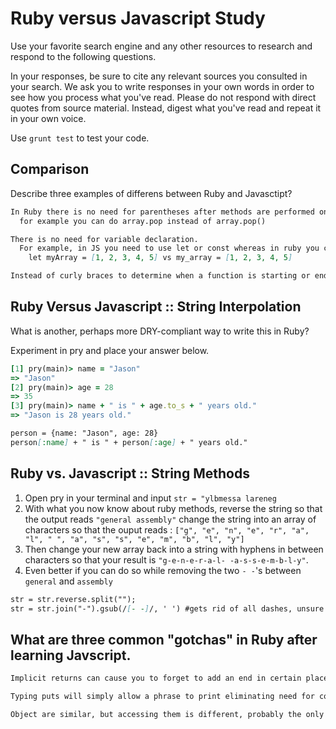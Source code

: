 # Ruby versus Javascript Study

Use your favorite search engine and any other resources to research and
respond to the following questions.

In your responses, be sure to cite any relevant sources you consulted in your
search. We ask you to write responses in your own words in order to see how you
process what you've read. Please do not respond with direct quotes from source
material. Instead, digest what you've read and repeat it in your own voice.

Use `grunt test` to test your code.


## Comparison


Describe three examples of differens between Ruby and Javasctipt?

```md
In Ruby there is no need for parentheses after methods are performed on various data types.
  for example you can do array.pop instead of array.pop()

There is no need for variable declaration.
  For example, in JS you need to use let or const whereas in ruby you can simply declare a variable. See below:
    let myArray = [1, 2, 3, 4, 5] vs my_array = [1, 2, 3, 4, 5]

Instead of curly braces to determine when a function is starting or ending, Ruby makes use of do, end, and implicit returns.
```

## Ruby Versus Javascript :: String Interpolation

What is another, perhaps more DRY-compliant way to write this in Ruby?

Experiment in pry and place your answer below.

```ruby
[1] pry(main)> name = "Jason"
=> "Jason"
[2] pry(main)> age = 28
=> 35
[3] pry(main)> name + " is " + age.to_s + " years old."
=> "Jason is 28 years old."
```

```md
person = {name: "Jason", age: 28}
person[:name] + " is " + person[:age] + " years old."

```

## Ruby vs. Javascript :: String Methods

1. Open pry in your terminal and input `str = "ylbmessa lareneg`
2. With what you now know about ruby methods, reverse the string so that the output reads `"general assembly"` change the string into an array of characters so that the ouput reads : `["g", "e", "n", "e", "r", "a", "l", " ", "a", "s", "s", "e", "m", "b", "l", "y"]`
3. Then change your new array back into a string with hyphens in between characters so that your result is `"g-e-n-e-r-a-l- -a-s-s-e-m-b-l-y"`.
4. Even better if you can do so while removing the two `- -`'s between `general` and `assembly`

```md
str = str.reverse.split("");
str = str.join("-").gsub(/[- -]/, ' ') #gets rid of all dashes, unsure of how to only get rid of some

```

## What are three common "gotchas" in Ruby after learning Javscript.

```md
Implicit returns can cause you to forget to add an end in certain places

Typing puts will simply allow a phrase to print eliminating need for console.log

Object are similar, but accessing them is different, probably the only thing that is harder in Ruby than JS Not everything in Ruby is an object like it is in JS.


```
